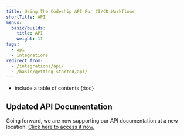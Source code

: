 ```yaml
---
title: Using The Codeship API For CI/CD Workflows
shortTitle: API
menus:
  basic/builds:
    title: API
    weight: 11
tags:
  - api
  - integrations
redirect_from:
  - /integrations/api/
  - /basic/getting-started/api/
---
```


* include a table of contents
{:toc}

## Updated API Documentation

Going forward, we are now supporting our API documentation at a new location. [Click here to access it now.](https://apidocs.codeship.com/v1/)
